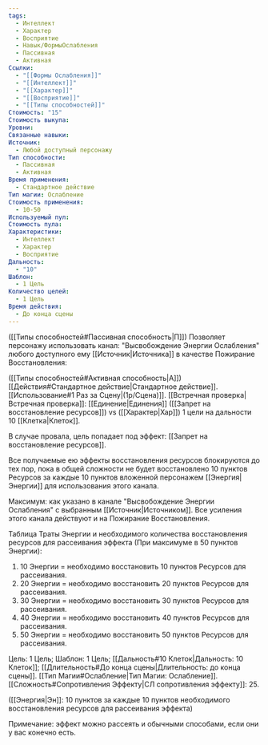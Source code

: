 ```yaml
---
tags:
  - Интеллект
  - Характер
  - Восприятие
  - Навык/ФормыОслабления
  - Пассивная
  - Активная
Ссылки:
  - "[[Формы Ослабления]]"
  - "[[Интеллект]]"
  - "[[Характер]]"
  - "[[Восприятие]]"
  - "[[Типы способностей]]"
Стоимость: "15"
Стоимость выкупа: 
Уровни: 
Связанные навыки: 
Источник:
  - Любой доступный персонажу
Тип способности:
  - Пассивная
  - Активная
Время применения:
  - Стандартное действие
Тип магии: Ослабление
Стоимость применения:
  - 10-50
Используемый пул: 
Стоимость пула: 
Характеристики:
  - Интеллект
  - Характер
  - Восприятие
Дальность:
  - "10"
Шаблон:
  - 1 Цель
Количество целей:
  - 1 Цель
Время действия:
  - До конца сцены
---
```

([[Типы способностей#Пассивная способность|П]]) Позволяет персонажу использовать канал: "Высвобождение Энергии Ослабления" любого доступного ему [[Источник|Источника]] в качестве Пожирание Восстановления:

([[Типы способностей#Активная способность|А]]) [[Действия#Стандартное действие|Стандартное действие]]. [[Использование#1 Раз за Сцену|(1р/Сцена)]]. [[Встречная проверка|Встречная проверка]]: [[Единение|Единения]] ([[Запрет на восстановление ресурсов]]) vs ([[Характер|Хар]]) 1 цели на дальности 10 [[Клетка|Клеток]].

В случае провала, цель попадает под эффект: [[Запрет на восстановление ресурсов]].

Все получаемые ею эффекты восстановления ресурсов блокируются до тех пор, пока в общей сложности не будет восстановлено 10 пунктов Ресурсов за каждые 10 пунктов вложенной персонажем [[Энергия|Энергии]] для использования этого канала.
 
Максимум: как указано в канале "Высвобождение Энергии Ослабления" с выбранным [[Источник|Источником]]. Все усиления этого канала действуют и на Пожирание Восстановления.

Таблица Траты Энергии и необходимого количества восстановления ресурсов для рассеивания эффекта
(При максимуме в 50 пунктов Энергии):

1. 10 Энергии = необходимо восстановить 10 пунктов Ресурсов для рассеивания. 
2. 20 Энергии = необходимо восстановить 20 пунктов Ресурсов для рассеивания.
3. 30 Энергии = необходимо восстановить 30 пунктов Ресурсов для рассеивания.
4. 40 Энергии = необходимо восстановить 40 пунктов Ресурсов для рассеивания.
5. 50 Энергии = необходимо восстановить 50 пунктов Ресурсов для рассеивания.

Цель: 1 Цель; Шаблон: 1 Цель; [[Дальность#10 Клеток|Дальность: 10 Клеток]]; [[Длительность#До конца сцены|Длительность: до конца сцены]]. [[Тип Магии#Ослабление|Тип Магии: Ослабление]]. [[Сложность#Cопротивления Эффекту|СЛ сопротивления эффекту]]: 25.

([[Энергия|Эн]]: 10 пунктов за каждые 10 пунктов необходимого восстановления ресурсов для рассеивания эффекта)

Примечание: эффект можно рассеять и обычными способами, если они у вас конечно есть. 